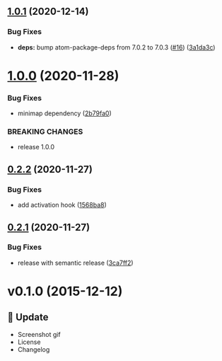 ## [1.0.1](https://github.com/atom-minimap/minimap-cursorline/compare/v1.0.0...v1.0.1) (2020-12-14)


### Bug Fixes

* **deps:** bump atom-package-deps from 7.0.2 to 7.0.3 ([#16](https://github.com/atom-minimap/minimap-cursorline/issues/16)) ([3a1da3c](https://github.com/atom-minimap/minimap-cursorline/commit/3a1da3cdeb54ba7d9dcf8f6d3215b96ff1319b56))

# [1.0.0](https://github.com/atom-minimap/minimap-cursorline/compare/v0.2.2...v1.0.0) (2020-11-28)


### Bug Fixes

* minimap dependency ([2b79fa0](https://github.com/atom-minimap/minimap-cursorline/commit/2b79fa01ff28299f3baf77ae41c40487610a2f81))


### BREAKING CHANGES

* release 1.0.0

## [0.2.2](https://github.com/atom-minimap/minimap-cursorline/compare/v0.2.1...v0.2.2) (2020-11-27)


### Bug Fixes

* add activation hook ([1568ba8](https://github.com/atom-minimap/minimap-cursorline/commit/1568ba8f3f00e0e6110b9c4b5bc21ea062d95f98))

## [0.2.1](https://github.com/atom-minimap/minimap-cursorline/compare/v0.2.0...v0.2.1) (2020-11-27)


### Bug Fixes

* release with semantic release ([3ca7ff2](https://github.com/atom-minimap/minimap-cursorline/commit/3ca7ff2f1878629693838e88f6808a88e2085d28))

<a name="v0.1.0"></a>
# v0.1.0 (2015-12-12)

## :memo: Update

- Screenshot gif
- License
- Changelog
